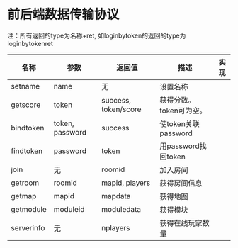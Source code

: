 # 前后端数据传输协议

注：所有返回的type为名称+ret, 如loginbytoken的返回的type为loginbytokenret

| 名称         | 参数              | 返回值                  | 描述               | 实现   |
| ---------- | --------------- | -------------------- | ---------------- | ---- |
| setname    | name            | 无                    | 设置名称             |      |
| getscore   | token           | success, token/score | 获得分数。token可为空。   |      |
| bindtoken  | token, password | success              | 使token关联password |      |
| findtoken  | password        | token                | 用password找回token |      |
| join       | 无               | roomid               | 加入房间             |      |
| getroom    | roomid          | mapid, players       | 获得房间信息           |      |
| getmap     | mapid           | mapdata              | 获得地图             |      |
| getmodule  | moduleid        | moduledata           | 获得模块             |      |
| serverinfo | 无               | nplayers             | 获得在线玩家数量         |      |

